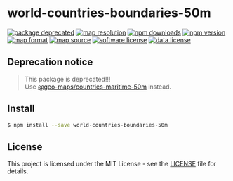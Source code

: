 # world-countries-boundaries-50m

<a href="https://www.npmjs.com/package/@geo-maps/countries-maritime-50m"><img src="https://img.shields.io/badge/status-deprecated-c0392b.svg" alt="package deprecated" /></a>
<a href="https://github.com/simonepri/geo-maps#countries-maritime"><img src="https://img.shields.io/badge/resolution-50m-8e44ad.svg" alt="map resolution" /></a>
<a href="https://www.npmjs.com/package/world-countries-boundaries-50m"><img src="https://img.shields.io/npm/dm/world-countries-boundaries-50m.svg" alt="npm downloads" /></a>
<a href="https://www.npmjs.com/package/world-countries-boundaries-50m"><img src="https://img.shields.io/npm/v/world-countries-boundaries-50m.svg" alt="npm version" /></a>
<a href="http://geojson.org/"><img src="https://img.shields.io/badge/format-GeoJSON-e67e22.svg" alt="map format" /></a>
<a href="http://www.openstreetmap.org/"><img src="https://img.shields.io/badge/source-OSM-2ecc71.svg" alt="map source" /></a>
<a href="LICENSE"><img src="https://img.shields.io/github/license/simonepri/geo-countries.svg" alt="software license" /></a>
<a href="https://opendatacommons.org/licenses/odbl/1.0/"><img src="https://img.shields.io/badge/license-ODbL-2980b9.svg" alt="data license" /></a>

## Deprecation notice

> This package is deprecated!!!  
> Use [@geo-maps/countries-maritime-50m](https://www.npmjs.com/package/@geo-maps/countries-maritime-50m) instead.

## Install
```bash
$ npm install --save world-countries-boundaries-50m
```

## License
This project is licensed under the MIT License - see the [LICENSE](LICENSE) file for details.
